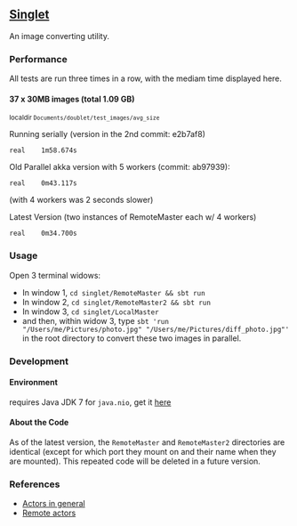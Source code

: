 ## [Singlet](https://en.wikipedia.org/wiki/Singlet_state)

An image converting utility.

### Performance

All tests are run three times in a row, with the mediam time displayed here.

#### 37 x 30MB images (total 1.09 GB)
<sub>localdir `Documents/doublet/test_images/avg_size`</sub>

Running serially (version in the 2nd commit: e2b7af8)
```
real    1m58.674s
```

Old Parallel akka version with 5 workers (commit: ab97939):
```
real    0m43.117s
```
(with 4 workers was 2 seconds slower)

Latest Version (two instances of RemoteMaster each w/ 4 workers)
```
real    0m34.700s
```

### Usage

Open 3 terminal widows:

* In window 1, `cd singlet/RemoteMaster && sbt run`
* In window 2, `cd singlet/RemoteMaster2 && sbt run`
* In window 3, `cd singlet/LocalMaster`
* and then, within widow 3, type `sbt 'run "/Users/me/Pictures/photo.jpg" "/Users/me/Pictures/diff_photo.jpg"'` in the root directory to convert these two images in parallel.

### Development

#### Environment

requires Java JDK 7 for `java.nio`, get it [here](http://www.oracle.com/technetwork/java/javase/downloads/jdk7-downloads-1880260.html)

#### About the Code

As of the latest version, the `RemoteMaster` and `RemoteMaster2` directories are identical (except for which port they mount on and their name when they are mounted). This repeated code will be deleted in a future version.

### References

* [Actors in general](http://www.reactive.io/tips/2014/03/28/getting-started-with-actor-based-programming-using-scala-and-akka/)
* [Remote actors](http://alvinalexander.com/scala/simple-akka-actors-remote-example)